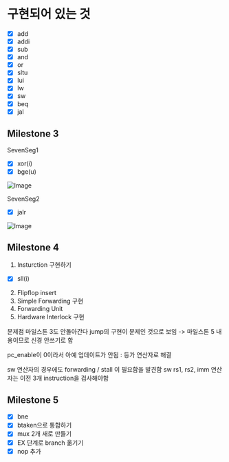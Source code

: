# 구현되어 있는 것
- [X] add
- [X] addi
- [X] sub
- [X] and
- [X] or
- [X] sltu
- [X] lui
- [X] lw
- [X] sw
- [X] beq
- [x] jal

## Milestone 3

SevenSeg1
- [x] xor(i)
- [x] bge(u)

![Image](https://i.imgur.com/6rlTmsy.png)

SevenSeg2
- [X] jalr

![Image](https://i.imgur.com/cOn6vwa.png)


## Milestone 4
1. Insturction 구현하기
- [x] sll(i)
2. Flipflop insert
3. Simple Forwarding 구현
3. Forwarding Unit
4. Hardware Interlock 구현


문제점
마일스톤 3도 안돌아간다
jump의 구현이 문제인 것으로 보임 -> 마일스톤 5 내용이므로 신경 안쓰기로 함

pc_enable이 0이라서 아예 업데이트가 안됨 : 등가 연산자로 해결

sw 연산자의 경우에도 forwarding / stall 이 필요함을 발견함
sw rs1, rs2, imm 연산자는 이전 3개 instruction을 검사해야함

## Milestone 5
- [x] bne
- [x] btaken으로 통합하기
- [x] mux 2개 새로 만들기
- [x] EX 단계로 branch 옮기기
- [x] nop 추가

